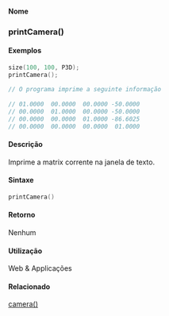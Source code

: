 
#### Nome
### printCamera()

#### Exemplos

```pde
size(100, 100, P3D); 
printCamera(); 
 
// O programa imprime a seguinte informação 
 
// 01.0000  00.0000  00.0000 -50.0000 
// 00.0000  01.0000  00.0000 -50.0000 
// 00.0000  00.0000  01.0000 -86.6025 
// 00.0000  00.0000  00.0000  01.0000 

```

#### Descrição
Imprime a matrix corrente na janela de texto.

#### Sintaxe
```pde
printCamera()

```

#### Retorno

	
Nenhum

#### Utilização

	
Web & Applicações

#### Relacionado
[camera()](camera_)
